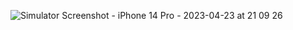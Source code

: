 ![Simulator Screenshot - iPhone 14 Pro - 2023-04-23 at 21 09 26](https://user-images.githubusercontent.com/55911470/233857380-7c0c76a8-4de2-4450-a5b9-f878d61e1667.png)
